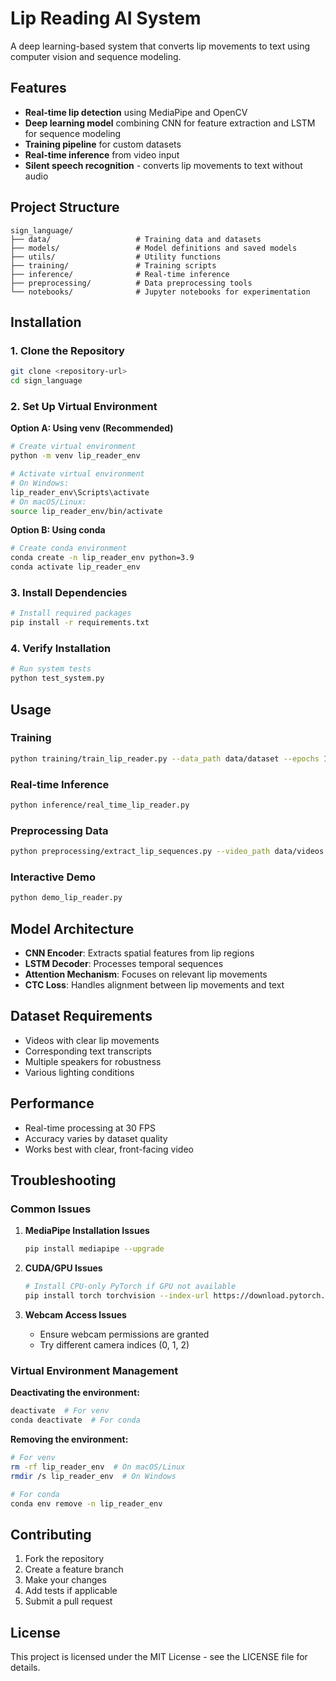 # Lip Reading AI System

A deep learning-based system that converts lip movements to text using computer vision and sequence modeling.

## Features

- **Real-time lip detection** using MediaPipe and OpenCV
- **Deep learning model** combining CNN for feature extraction and LSTM for sequence modeling
- **Training pipeline** for custom datasets
- **Real-time inference** from video input
- **Silent speech recognition** - converts lip movements to text without audio

## Project Structure

```
sign_language/
├── data/                   # Training data and datasets
├── models/                 # Model definitions and saved models
├── utils/                  # Utility functions
├── training/               # Training scripts
├── inference/              # Real-time inference
├── preprocessing/          # Data preprocessing tools
└── notebooks/              # Jupyter notebooks for experimentation
```

## Installation

### 1. Clone the Repository
```bash
git clone <repository-url>
cd sign_language
```

### 2. Set Up Virtual Environment

**Option A: Using venv (Recommended)**
```bash
# Create virtual environment
python -m venv lip_reader_env

# Activate virtual environment
# On Windows:
lip_reader_env\Scripts\activate
# On macOS/Linux:
source lip_reader_env/bin/activate
```

**Option B: Using conda**
```bash
# Create conda environment
conda create -n lip_reader_env python=3.9
conda activate lip_reader_env
```

### 3. Install Dependencies
```bash
# Install required packages
pip install -r requirements.txt
```

### 4. Verify Installation
```bash
# Run system tests
python test_system.py
```

## Usage

### Training
```bash
python training/train_lip_reader.py --data_path data/dataset --epochs 100
```

### Real-time Inference
```bash
python inference/real_time_lip_reader.py
```

### Preprocessing Data
```bash
python preprocessing/extract_lip_sequences.py --video_path data/videos --output_path data/processed
```

### Interactive Demo
```bash
python demo_lip_reader.py
```

## Model Architecture

- **CNN Encoder**: Extracts spatial features from lip regions
- **LSTM Decoder**: Processes temporal sequences
- **Attention Mechanism**: Focuses on relevant lip movements
- **CTC Loss**: Handles alignment between lip movements and text

## Dataset Requirements

- Videos with clear lip movements
- Corresponding text transcripts
- Multiple speakers for robustness
- Various lighting conditions

## Performance

- Real-time processing at 30 FPS
- Accuracy varies by dataset quality
- Works best with clear, front-facing video

## Troubleshooting

### Common Issues

1. **MediaPipe Installation Issues**
   ```bash
   pip install mediapipe --upgrade
   ```

2. **CUDA/GPU Issues**
   ```bash
   # Install CPU-only PyTorch if GPU not available
   pip install torch torchvision --index-url https://download.pytorch.org/whl/cpu
   ```

3. **Webcam Access Issues**
   - Ensure webcam permissions are granted
   - Try different camera indices (0, 1, 2)

### Virtual Environment Management

**Deactivating the environment:**
```bash
deactivate  # For venv
conda deactivate  # For conda
```

**Removing the environment:**
```bash
# For venv
rm -rf lip_reader_env  # On macOS/Linux
rmdir /s lip_reader_env  # On Windows

# For conda
conda env remove -n lip_reader_env
```

## Contributing

1. Fork the repository
2. Create a feature branch
3. Make your changes
4. Add tests if applicable
5. Submit a pull request

## License

This project is licensed under the MIT License - see the LICENSE file for details. 